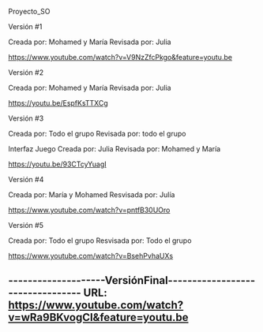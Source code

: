 Proyecto_SO

Versión #1 
    
Creada por:  Mohamed y María
Revisada por: Julia

https://www.youtube.com/watch?v=V9NzZfcPkgo&feature=youtu.be

Versión #2

Creada por:  Mohamed y María
Revisada por: Julia

https://youtu.be/EspfKsTTXCg


Versión #3

Creada por:  Todo el grupo
Revisada por: todo el grupo

Interfaz Juego
Creada por:  Julia 
Revisada por: Mohamed y María

https://youtu.be/93CTcyYuagI

Versión #4

Creada por: María y Mohamed
Resvisada por: Julía

https://www.youtube.com/watch?v=pntfB30UOro

Versión #5

Creada por: Todo el grupo
Resvisada por: Todo el grupo

https://www.youtube.com/watch?v=BsehPvhaUXs



--------------------VersiónFinal---------------------------------
URL: https://www.youtube.com/watch?v=wRa9BKvogCI&feature=youtu.be
-------------------------------------------------------------------



